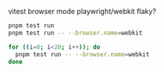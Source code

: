 vitest browser mode playwright/webkit flaky?

```sh
pnpm test run
pnpm test run -- --browser.name=webkit

for ((i=0; i<20; i++)); do
  pnpm test run -- --browser.name=webkit
done
```
